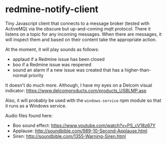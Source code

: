 redmine-notify-client
=====================

Tiny Javascript client that connects to a message broker (tested with ActiveMQ) via the obscure but up-and-coming mqtt protocol.  There it listens on a topic for any incoming messages.  When there are messages, it will inspect them and based on their content take the appropriate action.

At the moment, it will play sounds as follows:
* applaud if a Redmine issue has been closed
* boo if a Redmine issue was reopened
* sound an alarm if a new issue was created that has a higher-than-normal priority

It doesn't do much more. Although, I have my eyes on a Delcom visual indicator: https://www.delcomproducts.com/products_USBLMP.asp

Also, it will probably be used with the `windows-service` npm module so that it runs as a Windows service.

Audio files found here:
* Boo sound effect: https://www.youtube.com/watch?v=PS_cV18z67Y
* Applause: http://soundbible.com/989-10-Second-Applause.html
* Siren: http://soundbible.com/1355-Warning-Siren.html
